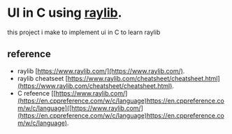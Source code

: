 # UI in C using [raylib](https://www.raylib.com/).
this project i make to implement ui in C to learn raylib

## reference 
- raylib [https://www.raylib.com/](https://www.raylib.com/). 
- raylib cheatseet [https://www.raylib.com/cheatsheet/cheatsheet.html](https://www.raylib.com/cheatsheet/cheatsheet.html). 
- C refeence [[https://www.raylib.com/](https://en.cppreference.com/w/c/language)https://en.cppreference.com/w/c/language]([https://www.raylib.com/](https://en.cppreference.com/w/c/language)https://en.cppreference.com/w/c/language). 
